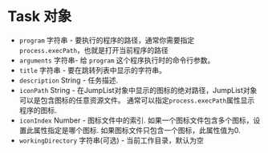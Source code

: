 # Task 对象

* `program` 字符串 - 要执行的程序的路径，通常你需要指定 `process.execPath`，也就是打开当前程序的路径
* `arguments` 字符串- 给 `program` 这个程序执行时的命令行参数。
* ` title ` 字符串 - 要在跳转列表中显示的字符串。
* `description` String - 任务描述.
* `iconPath` String - 在JumpList对象中显示的图标的绝对路径，JumpList对象可以是包含图标的任意资源文件。 通常可以指定`process.execPath`属性显示程序的图标.
* `iconIndex` Number - 图标文件中的索引. 如果一个图标文件包含多个图标，设置此属性指定是哪个图标. 如果图标文件只包含一个图标，此属性值为0.
* `workingDirectory` 字符串(可选) - 当前工作目录，默认为空